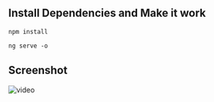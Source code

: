 ## Install Dependencies and Make it work

`npm install`

`ng serve -o`

## Screenshot

![video](https://github.com/Walaa-Zahran/AngularBootstrap/blob/8ad2460b9a32576b96aed5c4766e7428a04a7b27/last%20(1).gif)
